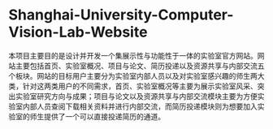 # Shanghai-University-Computer-Vision-Lab-Website
本项目主要目的是设计并开发一个集展示性与功能性于一体的实验室官方网站。网站主要包括首页、实验室概况、项目与论文、简历投递以及资源共享与内部交流五个板块。网站的目标用户主要分为实验室内部人员以及对实验室感兴趣的师生两大类，针对这两类用户的不同需求，首页、实验室概况等主要为展示实验室风采、突出实验室研究方向与成果；项目与论文以及资源共享与内部交流模块主要为方便实验室内部人员查阅下载相关资料并进行内部交流，而简历投递模块则为想要加入实验室的师生提供了一个可以直接投递简历的通道。

